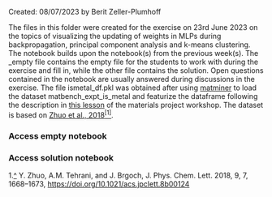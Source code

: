 Created: 08/07/2023 by Berit Zeller-Plumhoff

The files in this folder were created for the exercise on 23rd June 2023 on the topics of visualizing the updating of weights in MLPs during backpropagation, principal component analysis and k-means clustering. The notebook builds upon the notebook(s) from the previous week(s). The _empty file contains the empty file for the students to work with during the exercise and fill in, while the other file contains the solution. Open questions contained in the notebook are usually answered during discussions in the exercise. The file ismetal_df.pkl was obtained after using [matminer](https://hackingmaterials.lbl.gov/matminer/#) to load the dataset matbench_expt_is_metal and featurize the dataframe following the description in [this lesson](https://workshop.materialsproject.org/lessons/08_ml_matminer/matminer-notes/) of the materials project workshop. The dataset is based on [Zhuo et al., 2018](https://pubs.acs.org/doi/pdf/10.1021/acs.jpclett.8b00124)<a name="cite_ref-1"></a>[<sup>[1]</sup>](#cite_note-1).

### Access empty notebook



### Access solution notebook



<a name="cite_note-1"></a>1.[^](#cite_ref-1) Y. Zhuo, A.M. Tehrani, and J. Brgoch, J. Phys. Chem. Lett. 2018, 9, 7, 1668–1673, https://doi.org/10.1021/acs.jpclett.8b00124

